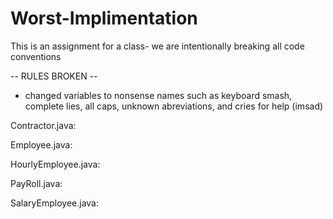 # Worst-Implimentation
This is an assignment for a class- we are intentionally breaking all code conventions



-- RULES BROKEN --

- changed variables to nonsense names such as keyboard smash, complete lies, all caps, unknown abreviations, and cries for help (imsad)

Contractor.java:

Employee.java:

HourlyEmployee.java:

PayRoll.java:

SalaryEmployee.java:
